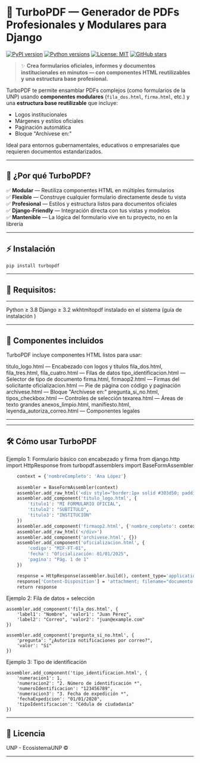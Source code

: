 # 🚀 TurboPDF — Generador de PDFs Profesionales y Modulares para Django

[![PyPI version](https://img.shields.io/pypi/v/turbopdf.svg?style=for-the-badge&logo=pypi&logoColor=white)](https://pypi.org/project/turbopdf/)
[![Python versions](https://img.shields.io/pypi/pyversions/turbopdf.svg?style=for-the-badge&logo=python&logoColor=white)](https://pypi.org/project/turbopdf/)
[![License: MIT](https://img.shields.io/badge/License-MIT-blue.svg?style=for-the-badge)](https://github.com/EcosistemaUNP/python-ecosistema-turbopdf/blob/main/LICENSE)
[![GitHub stars](https://img.shields.io/github/stars/EcosistemaUNP/python-ecosistema-turbopdf?style=for-the-badge&logo=github)](https://github.com/EcosistemaUNP/python-ecosistema-turbopdf/stargazers)

> ✨ **Crea formularios oficiales, informes y documentos institucionales en minutos — con componentes HTML reutilizables y una estructura base profesional.**

TurboPDF te permite ensamblar PDFs complejos (como formularios de la UNP) usando **componentes modulares** (`fila_dos.html`, `firma.html`, etc.) y una **estructura base reutilizable** que incluye:
- Logos institucionales
- Márgenes y estilos oficiales
- Paginación automática
- Bloque "Archívese en:"

Ideal para entornos gubernamentales, educativos o empresariales que requieren documentos estandarizados.

---

## 🎯 ¿Por qué TurboPDF?

✅ **Modular** — Reutiliza componentes HTML en múltiples formularios  
✅ **Flexible** — Construye cualquier formulario directamente desde tu vista  
✅ **Profesional** — Estilos y estructura listos para documentos oficiales  
✅ **Django-Friendly** — Integración directa con tus vistas y modelos  
✅ **Mantenible** — La lógica del formulario vive en tu proyecto, no en la librería

---

## ⚡ Instalación

```bash
pip install turbopdf

```

---
## 📌 Requisitos: 

---
Python ≥ 3.8
Django ≥ 3.2
wkhtmltopdf instalado en el sistema (guía de instalación )


---
## 🧩 Componentes incluidos
TurboPDF incluye componentes HTML listos para usar:

titulo_logo.html — Encabezado con logos y títulos
fila_dos.html, fila_tres.html, fila_cuatro.html — Filas de datos
tipo_identificacion.html — Selector de tipo de documento
firma.html, firmaop2.html — Firmas del solicitante
oficializacion.html — Pie de página con código y paginación
archivese.html — Bloque "Archívese en:"
pregunta_si_no.html, tipos_checkbox.html — Controles de selección
texarea.html — Áreas de texto grandes
anexos_limpio.html, manifiesto.html, leyenda_autoriza_correo.html — Componentes legales

---

---

## 🛠️ Cómo usar TurboPDF
Ejemplo 1: Formulario básico con encabezado y firma
from django.http import HttpResponse
from turbopdf.assemblers import BaseFormAssembler

```def mi_vista_pdf(request):
    context = {'nombreCompleto': 'Ana López'}
    
    assembler = BaseFormAssembler(context)
    assembler.add_raw_html('<div style="border:1px solid #303d50; padding:20px;">')
    assembler.add_component('titulo_logo.html', {
        'titulo1': "MI FORMULARIO OFICIAL",
        'titulo2': "SUBTÍTULO",
        'titulo3': "INSTITUCIÓN"
    })
    assembler.add_component('firmaop2.html', {'nombre_completo': context['nombreCompleto']})
    assembler.add_raw_html('</div>')
    assembler.add_component('archivese.html', {})
    assembler.add_component('oficializacion.html', {
        'codigo': "MIF-FT-01",
        'fecha': "Oficialización: 01/01/2025",
        'pagina': "Pág. 1 de 1"
    })

    response = HttpResponse(assembler.build(), content_type='application/pdf')
    response['Content-Disposition'] = 'attachment; filename="documento.pdf"'
    return response
```
Ejemplo 2: Fila de datos + selección

```
assembler.add_component('fila_dos.html', {
    'label1': "Nombre", 'valor1': "Juan Pérez",
    'label2': "Correo", 'valor2': "juan@example.com"
})

assembler.add_component('pregunta_si_no.html', {
    'pregunta': "¿Autoriza notificaciones por correo?",
    'valor': "Sí"
})
```

Ejemplo 3: Tipo de identificación
```
assembler.add_component('tipo_identificacion.html', {
    'numeracion1': 1,
    'numeracion2': "2. Número de identificación *",
    'numeroIdentificacion': "123456789",
    'numeracion3': "3. Fecha de expedición *",
    'fechaExpedicion': "01/01/2020",
    'tipoIdentificacion': "Cédula de ciudadanía"
})
```

---

## 📜 Licencia
UNP - EcosistemaUNP ©

---
